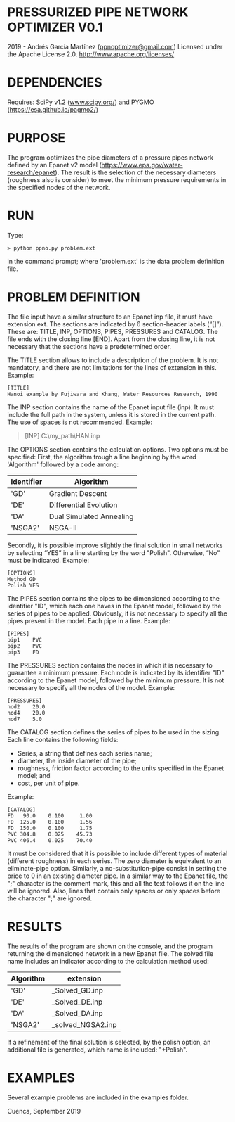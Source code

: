 ﻿# PRESSURIZED PIPE NETWORK OPTIMIZER V0.1
2019 - Andrés García Martínez (ppnoptimizer@gmail.com)
Licensed under the Apache License 2.0. http://www.apache.org/licenses/

# DEPENDENCIES
Requires:
SciPy v1.2 (www.scipy.org/) and PYGMO (https://esa.github.io/pagmo2/)

# PURPOSE
The program optimizes the pipe diameters of a pressure pipes network defined by an Epanet v2 model (https://www.epa.gov/water-research/epanet). The result is the selection of the necessary diameters (roughness also is consider) to meet the minimum pressure requirements in the specified nodes of the network.

# RUN
Type:
```console
> python ppno.py problem.ext
````
in the command prompt; where 'problem.ext' is the data problem definition file.

# PROBLEM DEFINITION
The file input have a similar structure to an Epanet inp file, it must have extension ext. The sections are indicated by 6 section-header labels (“[]”). These are: TITLE, INP, OPTIONS, PIPES, PRESSURES and CATALOG. The file ends with the closing line [END]. Apart from the closing line, it is not necessary that the sections have a predetermined order.

The TITLE section allows to include a description of the problem. It is not mandatory, and there are not limitations for the lines of extension in this.
Example:
```
[TITLE]
Hanoi example by Fujiwara and Khang, Water Resources Research, 1990
```
The INP section contains the name of the Epanet input file (inp). It must include the full path in the system, unless it is stored in the current path. The use of spaces is not recommended.
Example:
> [INP]
> C:\my_path\HAN.inp

The OPTIONS section contains the calculation options. Two options must be specified: First, the algorithm trough a line beginning by the word 'Algorithm' followed by a code among:

Identifier | Algorithm
---------- | ---------
'GD' | Gradient Descent
'DE' | Differential Evolution
'DA' | Dual Simulated Annealing
'NSGA2' | NSGA-II

Secondly, it is possible improve slightly the final solution in small networks by selecting “YES” in a line starting by the word "Polish". Otherwise, “No” must be indicated. 
Example:
```
[OPTIONS]
Method GD
Polish YES
````

The PIPES section contains the pipes to be dimensioned according to the identifier "ID", which each one haves in the Epanet model, followed by the series of pipes to be applied. Obviously, it is not necessary to specify all the pipes present in the model. Each pipe in a line.
Example:
```
[PIPES]
pip1    PVC
pip2    PVC
pip3    FD
```

The PRESSURES section contains the nodes in which it is necessary to guarantee a minimum pressure. Each node is indicated by its identifier "ID" according to the Epanet model, followed by the minimum pressure. It is not necessary to specify all the nodes of the model.
Example:
```
[PRESSURES]
nod2    20.0
nod4    20.0
nod7    5.0
````
 The CATALOG section defines the series of pipes to be used in the sizing. Each line contains the following fields:
* Series, a string that defines each series name; 
* diameter, the inside diameter of the pipe;
* roughness, friction factor according to the units specified in the Epanet model; and
* cost, per unit of pipe.

Example:
```
[CATALOG]
FD   90.0    0.100     1.00
FD  125.0    0.100     1.56
FD  150.0    0.100     1.75
PVC 304.8    0.025    45.73
PVC 406.4    0.025    70.40
```

It must be considered that it is possible to include different types of material (different roughness) in each series. The zero diameter is equivalent to an eliminate-pipe option. Similarly, a no-substitution-pipe consist in setting the price to 0 in an existing diameter pipe.
In a similar way to the Epanet file, the ";" character is the comment mark, this and all the text follows it on the line will be ignored. Also, lines that contain only spaces or only spaces before the character ";" are ignored.

# RESULTS
The results of the program are shown on the console, and the program returning the dimensioned network in a new Epanet file. The solved file name includes an indicator according to the calculation method used:

Algorithm | extension
--------- | ---------
'GD' | _Solved_GD.inp
'DE' | _Solved_DE.inp
'DA' | _Solved_DA.inp
'NSGA2' | _solved_NGSA2.inp

If a refinement of the final solution is selected, by the polish option, an additional file is generated, which name is included: "+Polish".

# EXAMPLES
Several example problems are included in the examples folder.

Cuenca, September 2019
